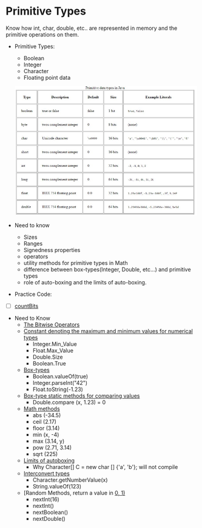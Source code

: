 # Primitive Types #

Know how int, char, double, etc.. are represented in memory and the primitive operations on them.

- Primitive Types:
    - Boolean
    - Integer
    - Character
    - Floating point data

    ![picture alt](Files/Primitive_Types.JPG)

- Need to know 
    - Sizes
    - Ranges
    - Signedness properties
    - operators
    - utility methods for primitive types in Math
    - difference between box-types(Integer, Double, etc...) and primitive types
    - role of auto-boxing and the limits of auto-boxing.

- Practice Code:
- [ ] [countBits](countBits.java)


- Need to Know 
    - [The Bitwise Operators](https://www.tutorialspoint.com/java/java_basic_operators.htm)
    - [Constant denoting the maximum and minimum values for numerical types](#Constant)
        - Integer.Min_Value
        - Float.Max_Value
        - Double.Size
        - Boolean.True
    - [Box-types](#Box)
        - Boolean.valueOf(true)
        - Integer.parseInt("42")
        - Float.toString(-1.23)
    - [Box-type static methods for comparing values]()  
        - Double.compare (x, 1.23) = 0
    - [Math methods](#math)
        - abs (-34.5)
        - ceil (2.17)
        - floor (3.14)
        - min (x, -4)
        - max (3.14, y)
        - pow (2.71, 3.14)
        - sqrt (225)
    - [Limits of autoboxing](#autoboxing) 
        - Why Character[] C = new char [] {'a', 'b'}; will not compile
    - [Interconvert types](#convert) 
        - Character.getNumberValue(x)
        - String.valueOf(123)
    - [Random Methods, return a value in [0, 1)](#randome)
        - nextInt(16)
        - nextInt()
        - nextBoolean()
        - nextDouble()
    
    


